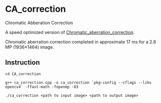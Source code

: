 # CA_correction
Chromatic Abberation Correction

A speed optimized version of [Chromatic_aberration_correction](https://github.com/RayXie29/Chromatic_aberration_correction). 

Chromatic aberration correction completed in approximate 17 ms for a 2.8 MP (1936×1464) image.

## Instruction
```
cd CA_correction

g++ ca_correction.cpp -o ca_correction `pkg-config --cflags --libs opencv4` -ffast-math -fopenmp -O3

./ca_correction <path to input image> <path to output image>
```
